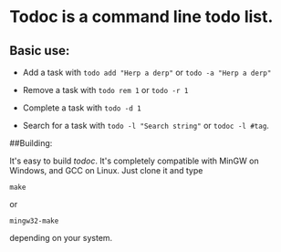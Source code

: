 # Todoc is a command line todo list.

## Basic use:

* Add a task with `todo add "Herp a derp"` or `todo -a "Herp a derp"`

* Remove a task with `todo rem 1` or `todo -r 1`

* Complete a task with `todo -d 1`

* Search for a task with `todo -l "Search string"` or `todoc -l #tag`. 

##Building:
    
It's easy to build *todoc*. It's completely compatible with MinGW on Windows, and GCC on Linux. Just clone it and type

`make`

or 

`mingw32-make` 

depending on your system.

